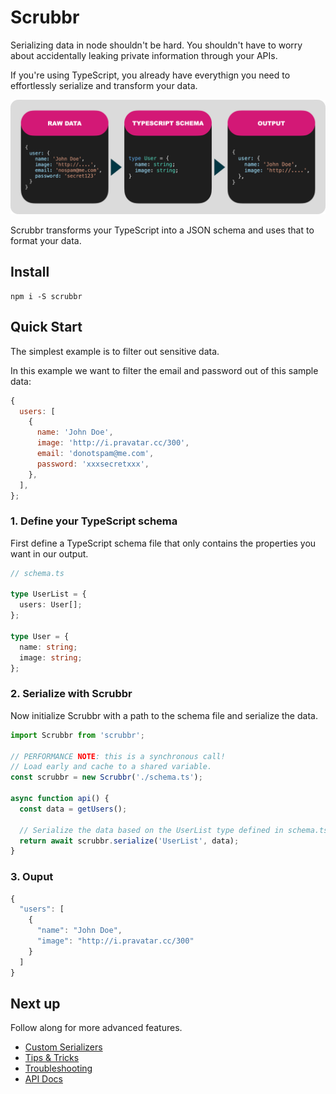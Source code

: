 # Scrubbr

Serializing data in node shouldn't be hard. You shouldn't have to worry about accidentally leaking private information through your APIs.

If you're using TypeScript, you already have everythign you need to effortlessly serialize and transform your data.

![](images/example.png)

Scrubbr transforms your TypeScript into a JSON schema and uses that to format your data.

## Install

```shell
npm i -S scrubbr
```

## Quick Start

The simplest example is to filter out sensitive data.

In this example we want to filter the email and password out of this sample data:

```javascript
{
  users: [
    {
      name: 'John Doe',
      image: 'http://i.pravatar.cc/300',
      email: 'donotspam@me.com',
      password: 'xxxsecretxxx',
    },
  ],
};
```

### 1. Define your TypeScript schema

First define a TypeScript schema file that only contains the properties you want in our output.

```typescript
// schema.ts

type UserList = {
  users: User[];
};

type User = {
  name: string;
  image: string;
};
```

### 2. Serialize with Scrubbr

Now initialize Scrubbr with a path to the schema file and serialize the data.

```typescript
import Scrubbr from 'scrubbr';

// PERFORMANCE NOTE: this is a synchronous call!
// Load early and cache to a shared variable.
const scrubbr = new Scrubbr('./schema.ts');

async function api() {
  const data = getUsers();

  // Serialize the data based on the UserList type defined in schema.ts
  return await scrubbr.serialize('UserList', data);
}
```

### 3. Ouput

```typescript
{
  "users": [
    {
      "name": "John Doe",
      "image": "http://i.pravatar.cc/300"
    }
  ]
}
```

## Next up

Follow along for more advanced features.

- [Custom Serializers](serializers.md)
- [Tips & Tricks](tips.md)
- [Troubleshooting](troubleshooting.md)
- [API Docs](api/scrubbr.md)
